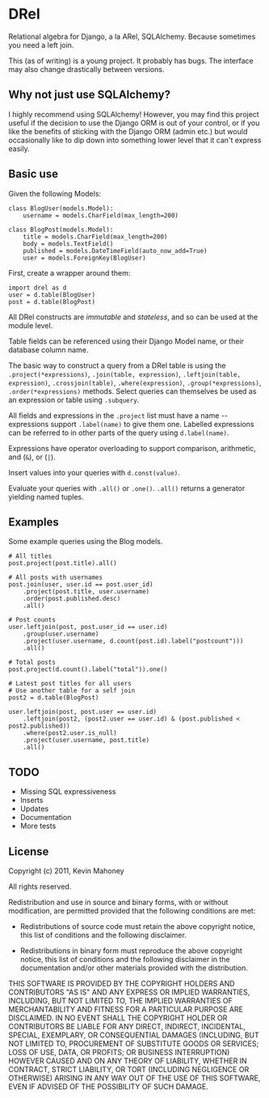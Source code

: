 # DRel

Relational algebra for Django, a la ARel, SQLAlchemy. Because
sometimes you need a left join.

This (as of writing) is a young project. It probably has bugs. The
interface may also change drastically between versions.


## Why not just use SQLAlchemy?

I highly recommend using SQLAlchemy! However, you may find this
project useful if the decision to use the Django ORM is out of your
control, or if you like the benefits of sticking with the Django ORM
(admin etc.) but would occasionally like to dip down into something
lower level that it can't express easily.


## Basic use

Given the following Models:

    class BlogUser(models.Model):
        username = models.CharField(max_length=200)

    class BlogPost(models.Model):
        title = models.CharField(max_length=200)
        body = models.TextField()
        published = models.DateTimeField(auto_now_add=True)
        user = models.ForeignKey(BlogUser)

First, create a wrapper around them:

    import drel as d
    user = d.table(BlogUser)
    post = d.table(BlogPost)

All DRel constructs are *immutable* and *stateless*, and so can be
used at the module level.

Table fields can be referenced using their Django Model name, or their
database column name.

The basic way to construct a query from a DRel table is using the
`.project(*expressions)`, `.join(table, expression)`,
`.leftjoin(table, expression)`, `.crossjoin(table)`,
`.where(expression)`, `.group(*expressions)`, `.order(*expressions)`
methods. Select queries can themselves be used as an expression or
table using `.subquery`.

All fields and expressions in the `.project` list must have a name --
expressions support `.label(name)` to give them one. Labelled
expressions can be referred to in other parts of the query using
`d.label(name)`.

Expressions have operator overloading to support comparison, arithmetic, and
(`&`), or (`|`).

Insert values into your queries with `d.const(value)`.

Evaluate your queries with `.all()` or `.one()`. `.all()` returns a
generator yielding named tuples.


## Examples

Some example queries using the Blog models.

    # All titles
    post.project(post.title).all()
    
    # All posts with usernames
    post.join(user, user.id == post.user_id)
        .project(post.title, user.username)
        .order(post.published.desc)
        .all()

    # Post counts
    user.leftjoin(post, post.user_id == user.id)
        .group(user.username)
        .project(user.username, d.count(post.id).label("postcount")))
        .all()
        
    # Total posts
    post.project(d.count().label("total")).one()

    # Latest post titles for all users
    # Use another table for a self join
    post2 = d.table(BlogPost)
    
    user.leftjoin(post, post.user == user.id)
        .leftjoin(post2, (post2.user == user.id) & (post.published < post2.published))
        .where(post2.user.is_null)
        .project(user.username, post.title)
        .all()


## TODO

* Missing SQL expressiveness
* Inserts
* Updates
* Documentation
* More tests


## License

Copyright (c) 2011, Kevin Mahoney

All rights reserved.

Redistribution and use in source and binary forms, with or without
modification, are permitted provided that the following conditions are
met:

* Redistributions of source code must retain the above copyright notice,
this list of conditions and the following disclaimer.

* Redistributions in binary form must reproduce the above copyright
notice, this list of conditions and the following disclaimer in the
documentation and/or other materials provided with the distribution.

THIS SOFTWARE IS PROVIDED BY THE COPYRIGHT HOLDERS AND CONTRIBUTORS
"AS IS" AND ANY EXPRESS OR IMPLIED WARRANTIES, INCLUDING, BUT NOT
LIMITED TO, THE IMPLIED WARRANTIES OF MERCHANTABILITY AND FITNESS FOR
A PARTICULAR PURPOSE ARE DISCLAIMED. IN NO EVENT SHALL THE COPYRIGHT
HOLDER OR CONTRIBUTORS BE LIABLE FOR ANY DIRECT, INDIRECT, INCIDENTAL,
SPECIAL, EXEMPLARY, OR CONSEQUENTIAL DAMAGES (INCLUDING, BUT NOT
LIMITED TO, PROCUREMENT OF SUBSTITUTE GOODS OR SERVICES; LOSS OF USE,
DATA, OR PROFITS; OR BUSINESS INTERRUPTION) HOWEVER CAUSED AND ON ANY
THEORY OF LIABILITY, WHETHER IN CONTRACT, STRICT LIABILITY, OR TORT
(INCLUDING NEGLIGENCE OR OTHERWISE) ARISING IN ANY WAY OUT OF THE USE
OF THIS SOFTWARE, EVEN IF ADVISED OF THE POSSIBILITY OF SUCH DAMAGE.
